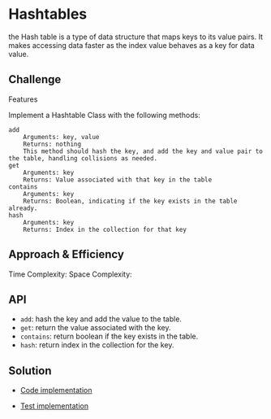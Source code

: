 # Hashtables

the Hash table is a type of data structure that maps keys to its value pairs. It makes accessing data faster as the index value behaves as a key for data value.

## Challenge

Features

Implement a Hashtable Class with the following methods:

    add
        Arguments: key, value
        Returns: nothing
        This method should hash the key, and add the key and value pair to the table, handling collisions as needed.
    get
        Arguments: key
        Returns: Value associated with that key in the table
    contains
        Arguments: key
        Returns: Boolean, indicating if the key exists in the table already.
    hash
        Arguments: key
        Returns: Index in the collection for that key

## Approach & Efficiency

Time Complexity:
Space Complexity:

## API

- ```add```: hash the key and add the value to the table.
- ```get```: return the value associated with the key.
- ```contains```: return boolean if the key exists in the table.
- ```hash```: return index in the collection for the key.

## Solution

- [Code implementation](/code401/hash-table/hash_table/hash_table.py)

- [Test implementation](/code401/hash-table/tests/test_hash_table.py)

